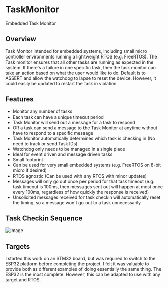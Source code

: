 # TaskMonitor
Embedded Task Monitor

## Overview
Task Monitor intended for embedded systems, including small micro controller environments running a lightweight RTOS (e.g. FreeRTOS). The Task monitor ensures that all other tasks are running as expected in the system. If there's a failure in one specific task, then the task monitor can take an action based on what the user would like to do.  Default is to ASSERT and allow the watchdog to lapse to reset the device.  However, it could easily be updated to restart the task in violation.

## Features
- Monitor any number of tasks
- Each task can have a unique timeout period
- Task Monitor will send out a message for a task to respond
- OR a task can send a message to the Task Monitor at anytime without have to respond to a specific message
- Task Monitor automatically determines which task is checking in (No need to track or send Task IDs)
- Watchdog only needs to be managed in a single place
- Ideal for event driven and message driven tasks
- Small footprint
- Can be used for very small embedded systems (e.g. FreeRTOS on 8-bit micro if desired)
- RTOS agnostic (Can be used with any RTOS with minor updates)
- Messages will only go out once per period for that task timeout (e.g. task timeout is 100ms, then messages sent out will happen at most once every 100ms, regardless of how quickly the response is received)
- Unsolicited messages received for task checkin will automatically reset the timing, so a message won't go out to a task unnecessarily

## Task Checkin Sequence
![image](https://user-images.githubusercontent.com/26239627/198851117-43866cd8-f42d-49a7-b140-38054fe01c95.png)

## Targets
I started this work on an STM32 board, but was required to switch to the ESP32 platform before completing the project.  I felt it was valuable to provide both as different examples of doing essentially the same thing.  The ESP32 is the most complete. However, this can be adapted to use with any target and RTOS.
